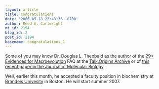 ```yaml
---
layout: article
title: Congratulations
date: '2006-05-18 22:43:36 -0700'
author: Reed A. Cartwright
mt_id: 2194
blog_id: 2
post_id: 2194
basename: congratulations_1
---
```

Some of you may know Dr. Douglas L. Theobald as the author of the [29+ Evidences for Macroevolution](http://www.talkorigins.org/faqs/comdesc/) FAQ at the [Talk.Origins Archive](http://www.talkorigins.org/) or of [this recent paper in the Journal of Molecular Biology](http://www.ncbi.nlm.nih.gov/entrez/query.fcgi?cmd=Retrieve&amp;db=pubmed&amp;dopt=Abstract&amp;list_uids=16266719&amp;query_hl=1&amp;itool=pubmed_docsum).

Well, earlier this month, he accepted a faculty position in biochemistry at [Brandeis Univesity](http://www.brandeis.edu/) in Boston.  He will start summer 2007.
